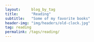 ```yaml
---
layout:     blog_by_tag
title:      "Reading"
subtitle:   "Some of my favorite books"
header-img: "img/headers/old-clock.jpg"
tag: reading
permalink: /tags/reading/
---
```

